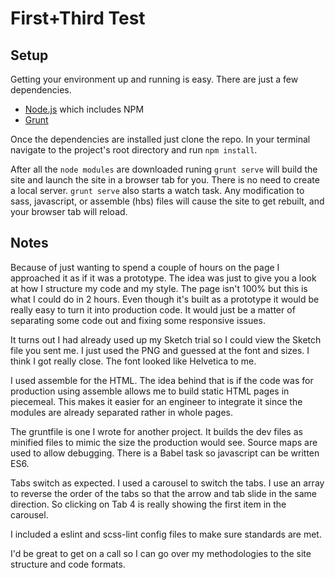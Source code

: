 # First+Third Test

## Setup

Getting your environment up and running is easy. There are just a few dependencies.

* [Node.js](http://nodejs.org/) which includes NPM
* [Grunt](http://gruntjs.com)

Once the dependencies are installed just clone the repo. In your terminal navigate to the project's root directory and run `npm install`.

After all the `node modules` are downloaded runing `grunt serve` will build the site and launch the site in a browser tab for you. There is no need to create a local server. `grunt serve` also starts a watch task. Any modification to sass, javascript, or assemble (hbs) files will cause the site to get rebuilt, and your browser tab will reload.

## Notes

Because of just wanting to spend a couple of hours on the page I approached it as if it was a prototype. The idea was just to give you a look at how I structure my code and my style. The page isn't 100% but this is what I could do in 2 hours. Even though it's built as a prototype it would be really easy to turn it into production code. It would just be a matter of separating some code out and fixing some responsive issues.

It turns out I had already used up my Sketch trial so I could view the Sketch file you sent me. I just used the PNG and guessed at the font and sizes. I think I got really close. The font looked like Helvetica to me.

I used assemble for the HTML. The idea behind that is if the code was for production using assemble allows me to build static HTML pages in piecemeal. This makes it easier for an engineer to integrate it since the modules are already separated rather in whole pages.

The gruntfile is one I wrote for another project. It builds the dev files as minified files to mimic the size the production would see. Source maps are used to allow debugging. There is a Babel task so javascript can be written ES6.

Tabs switch as expected. I used a carousel to switch the tabs. I use an array to reverse the order of the tabs so that the arrow and tab slide in the same direction. So clicking on Tab 4 is really showing the first item in the carousel.

I included a eslint and scss-lint config files to make sure standards are met.

I'd be great to get on a call so I can go over my methodologies to the site structure and code formats. 
